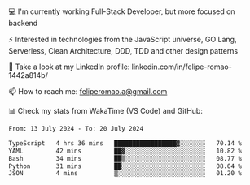 💻 I'm currently working Full-Stack Developer, but more focused on backend

⚡ Interested in technologies from the JavaScript universe, GO Lang, Serverless, Clean Architecture, DDD, TDD and other design patterns

👥 Take a look at my LinkedIn profile: linkedin.com/in/felipe-romao-1442a814b/

📫 How to reach me: feliperomao.a@gmail.com

📊 Check my stats from WakaTime (VS Code) and GitHub:

<!--START_SECTION:waka-->

```txt
From: 13 July 2024 - To: 20 July 2024

TypeScript   4 hrs 36 mins   █████████████████▓░░░░░░░   70.14 %
YAML         42 mins         ██▓░░░░░░░░░░░░░░░░░░░░░░   10.82 %
Bash         34 mins         ██▒░░░░░░░░░░░░░░░░░░░░░░   08.77 %
Python       31 mins         ██░░░░░░░░░░░░░░░░░░░░░░░   08.04 %
JSON         4 mins          ▒░░░░░░░░░░░░░░░░░░░░░░░░   01.20 %
```

<!--END_SECTION:waka-->
